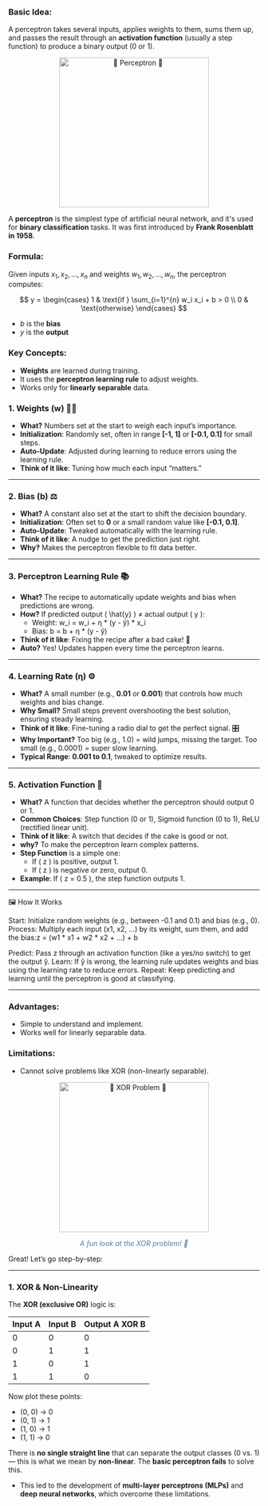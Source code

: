 ### Basic Idea:

A perceptron takes several inputs, applies weights to them, sums them up, and passes the result through an **activation function** (usually a step function) to produce a binary output (0 or 1).
<div align="center">

<img src="https://github.com/Khizer-Data/Deep-Learning-Preparation-/raw/main/Deep_Learning/Perceptron/images/Perceptron.jpeg" alt="🌟 Perceptron 🌟" width="300" title="Perceptron">

</div>

A **perceptron** is the simplest type of artificial neural network, and it's used for **binary classification** tasks. It was first introduced by **Frank Rosenblatt in 1958**.

### Formula:

Given inputs $x_1, x_2, ..., x_n$ and weights $w_1, w_2, ..., w_n$, the perceptron computes:

$$
y = 
\begin{cases}
1 & \text{if } \sum_{i=1}^{n} w_i x_i + b > 0 \\
0 & \text{otherwise}
\end{cases}
$$

* $b$ is the **bias**
* $y$ is the **output**

### Key Concepts:

* **Weights** are learned during training.
* It uses the **perceptron learning rule** to adjust weights.
* Works only for **linearly separable** data.

### 1. **Weights (w)** 🏋️‍♂️
- **What?** Numbers set at the start to weigh each input’s importance.
- **Initialization**: Randomly set, often in range **[-1, 1]** or **[-0.1, 0.1]** for small steps.
- **Auto-Update**: Adjusted during learning to reduce errors using the learning rule.
- **Think of it like**: Tuning how much each input “matters.”

---

### 2. **Bias (b)** ⚖️
- **What?** A constant also set at the start to shift the decision boundary.
- **Initialization**: Often set to **0** or a small random value like **[-0.1, 0.1]**.
- **Auto-Update**: Tweaked automatically with the learning rule.
- **Think of it like**: A nudge to get the prediction just right.
- **Why?** Makes the perceptron flexible to fit data better.

---

### 3. **Perceptron Learning Rule** 📚
- **What?** The recipe to automatically update weights and bias when predictions are wrong.
- **How?** If predicted output \( \hat{y} \) ≠ actual output \( y \):
    - Weight: w_i = w_i + η * (y - ŷ) * x_i
    - Bias: b = b + η * (y - ŷ)
- **Think of it like**: Fixing the recipe after a bad cake! 🥮
- **Auto?** Yes! Updates happen every time the perceptron learns.

---

### 4. **Learning Rate (η)** ⚙️
- **What?** A small number (e.g., **0.01** or **0.001**) that controls how much weights and bias change.
- **Why Small?** Small steps prevent overshooting the best solution, ensuring steady learning.
- **Think of it like**: Fine-tuning a radio dial to get the perfect signal. 🎛️
- **Why Important?** Too big (e.g., 1.0) = wild jumps, missing the target. Too small (e.g., 0.0001) = super slow learning.
- **Typical Range**: **0.001 to 0.1**, tweaked to optimize results.

---

### 5. **Activation Function** 🚀
- **What?** A function that decides whether the perceptron should output 0 or 1.
- **Common Choices**: Step function (0 or 1), Sigmoid function (0 to 1), ReLU (rectified linear unit).
- **Think of it like**: A switch that decides if the cake is good or not.
- **why?** To make the perceptron learn complex patterns.
- **Step Function** is a simple one:
  - If \( z \) is positive, output 1.
  - If \( z \) is negative or zero, output 0.
- **Example**: If \( z = 0.5 \), the step function outputs 1.

---

🖼️ How It Works

Start: Initialize random weights (e.g., between -0.1 and 0.1) and bias (e.g., 0).
Process: Multiply each input (x1, x2, ...) by its weight, sum them, and add the bias:z = (w1 * x1 + w2 * x2 + ...) + b


Predict: Pass z through an activation function (like a yes/no switch) to get the output ŷ.
Learn: If ŷ is wrong, the learning rule updates weights and bias using the learning rate to reduce errors.
Repeat: Keep predicting and learning until the perceptron is good at classifying.

---

### Advantages:

* Simple to understand and implement.
* Works well for linearly separable data.


### Limitations:

* Cannot solve problems like XOR (non-linearly separable).
<div align="center">

<img src="https://github.com/Khizer-Data/Deep-Learning-Preparation-/raw/main/Deep_Learning/Perceptron/images/Xor_problem.jpeg" alt="🌟 XOR Problem 🌟" width="300" title="The XOR Problem Explained">

<p style="text-align: center; color: #4682b4; font-style: italic;">A fun look at the XOR problem! 🔢</p>

</div>

Great! Let’s go step-by-step:

---

### **1. XOR & Non-Linearity**

The **XOR (exclusive OR)** logic is:

| Input A | Input B | Output A XOR B |
| ------- | ------- | -------------- |
| 0       | 0       | 0              |
| 0       | 1       | 1              |
| 1       | 0       | 1              |
| 1       | 1       | 0              |

Now plot these points:

* (0, 0) → 0
* (0, 1) → 1
* (1, 0) → 1
* (1, 1) → 0

There is **no single straight line** that can separate the output classes (0 vs. 1) — this is what we mean by **non-linear**. The **basic perceptron fails** to solve this.


* This led to the development of **multi-layer perceptrons (MLPs)** and **deep neural networks**, which overcome these limitations.

